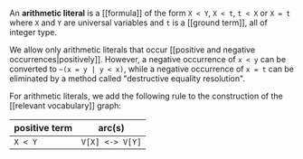 An **arithmetic literal** is a [[formula]] of the form `X < Y`, `X < t`, `t < X` or `X = t` where `X` and `Y` are universal variables and `t` is a [[ground term]], all of integer type.

We allow only arithmetic literals that occur [[positive and negative occurrences|positively]].  However, a negative occurrence of `x < y` can be converted to `~(x = y | y < x)`, while a negative occurrence of `x = t` can be eliminated by a method called "destructive equality resolution".

For arithmetic literals, we add the following rule to the construction of the [[relevant vocabulary]] graph:

| positive term          | arc(s)              |
|------------------------|---------------------|
| `X < Y`                  | `V[X] <-> V[Y]`       |
